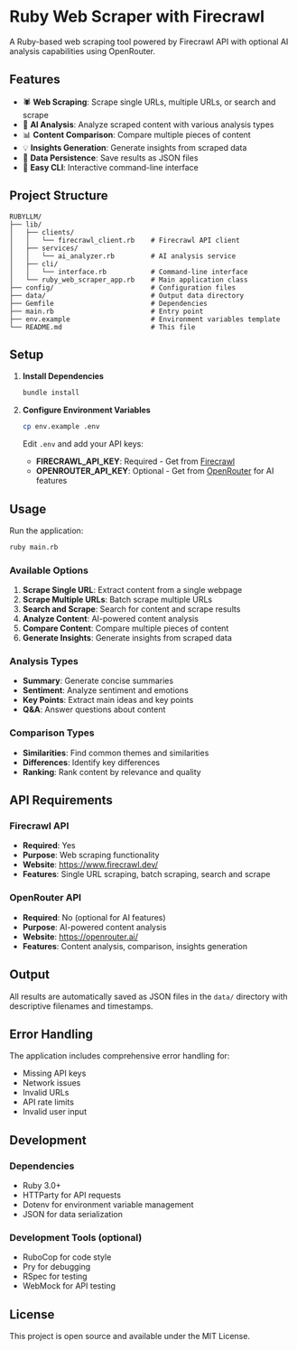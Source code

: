 # Ruby Web Scraper with Firecrawl

A Ruby-based web scraping tool powered by Firecrawl API with optional AI analysis capabilities using OpenRouter.

## Features

- 🕷️ **Web Scraping**: Scrape single URLs, multiple URLs, or search and scrape
- 🤖 **AI Analysis**: Analyze scraped content with various analysis types
- 📊 **Content Comparison**: Compare multiple pieces of content
- 💡 **Insights Generation**: Generate insights from scraped data
- 💾 **Data Persistence**: Save results as JSON files
- 🎯 **Easy CLI**: Interactive command-line interface

## Project Structure

```
RUBYLLM/
├── lib/
│   ├── clients/
│   │   └── firecrawl_client.rb    # Firecrawl API client
│   ├── services/
│   │   └── ai_analyzer.rb         # AI analysis service
│   ├── cli/
│   │   └── interface.rb           # Command-line interface
│   └── ruby_web_scraper_app.rb    # Main application class
├── config/                        # Configuration files
├── data/                          # Output data directory
├── Gemfile                        # Dependencies
├── main.rb                        # Entry point
├── env.example                    # Environment variables template
└── README.md                      # This file
```

## Setup

1. **Install Dependencies**
   ```bash
   bundle install
   ```

2. **Configure Environment Variables**
   ```bash
   cp env.example .env
   ```
   
   Edit `.env` and add your API keys:
   - **FIRECRAWL_API_KEY**: Required - Get from [Firecrawl](https://www.firecrawl.dev/)
   - **OPENROUTER_API_KEY**: Optional - Get from [OpenRouter](https://openrouter.ai/) for AI features

## Usage

Run the application:
```bash
ruby main.rb
```

### Available Options

1. **Scrape Single URL**: Extract content from a single webpage
2. **Scrape Multiple URLs**: Batch scrape multiple URLs
3. **Search and Scrape**: Search for content and scrape results
4. **Analyze Content**: AI-powered content analysis
5. **Compare Content**: Compare multiple pieces of content
6. **Generate Insights**: Generate insights from scraped data

### Analysis Types

- **Summary**: Generate concise summaries
- **Sentiment**: Analyze sentiment and emotions
- **Key Points**: Extract main ideas and key points
- **Q&A**: Answer questions about content

### Comparison Types

- **Similarities**: Find common themes and similarities
- **Differences**: Identify key differences
- **Ranking**: Rank content by relevance and quality

## API Requirements

### Firecrawl API
- **Required**: Yes
- **Purpose**: Web scraping functionality
- **Website**: https://www.firecrawl.dev/
- **Features**: Single URL scraping, batch scraping, search and scrape

### OpenRouter API
- **Required**: No (optional for AI features)
- **Purpose**: AI-powered content analysis
- **Website**: https://openrouter.ai/
- **Features**: Content analysis, comparison, insights generation

## Output

All results are automatically saved as JSON files in the `data/` directory with descriptive filenames and timestamps.

## Error Handling

The application includes comprehensive error handling for:
- Missing API keys
- Network issues
- Invalid URLs
- API rate limits
- Invalid user input

## Development

### Dependencies
- Ruby 3.0+
- HTTParty for API requests
- Dotenv for environment variable management
- JSON for data serialization

### Development Tools (optional)
- RuboCop for code style
- Pry for debugging
- RSpec for testing
- WebMock for API testing

## License

This project is open source and available under the MIT License.
